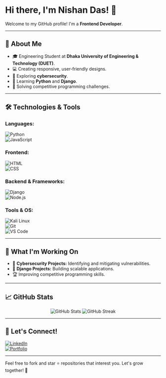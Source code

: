 # Hi there, I'm Nishan Das! 👋

Welcome to my GitHub profile! I'm a **Frontend Developer**.  

---

## 🌟 About Me
- 🎓 Engineering Student at **Dhaka University of Engineering & Technology (DUET)**.  
- 💻 Creating responsive, user-friendly designs.  
- 🔐 Exploring **cybersecurity**.  
- 🐍 Learning **Python** and **Django**.  
- 🚀 Solving competitive programming challenges.  

---

## 🛠️ Technologies & Tools

### Languages:
![Python](https://img.shields.io/badge/Python-%2314354C.svg?style=for-the-badge&logo=python&logoColor=white)  
![JavaScript](https://img.shields.io/badge/JavaScript-%23F7DF1E.svg?style=for-the-badge&logo=javascript&logoColor=black)

### Frontend:
![HTML](https://img.shields.io/badge/HTML-%23E34F26.svg?style=for-the-badge&logo=html5&logoColor=white)  
![CSS](https://img.shields.io/badge/CSS-%231572B6.svg?style=for-the-badge&logo=css3&logoColor=white)

### Backend & Frameworks:
![Django](https://img.shields.io/badge/Django-%23092E20.svg?style=for-the-badge&logo=django&logoColor=white)  
![Node.js](https://img.shields.io/badge/Node.js-%23339933.svg?style=for-the-badge&logo=node.js&logoColor=white)

### Tools & OS:
![Kali Linux](https://img.shields.io/badge/KaliLinux-%23557C94.svg?style=for-the-badge&logo=kalilinux&logoColor=white)  
![Git](https://img.shields.io/badge/Git-%23F05033.svg?style=for-the-badge&logo=git&logoColor=white)  
![VS Code](https://img.shields.io/badge/VSCode-%23007ACC.svg?style=for-the-badge&logo=visual-studio-code&logoColor=white)

---

## 🚧 What I'm Working On
- 🔭 **Cybersecurity Projects:** Identifying and mitigating vulnerabilities.  
- 🌱 **Django Projects:** Building scalable applications.  
- 🏆 Improving competitive programming skills.  

---

## 📈 GitHub Stats
<p align="center">
  <img src="https://github-readme-stats.vercel.app/api?username=nishan1314&show_icons=true&theme=radical" alt="GitHub Stats" />
  <img src="https://github-readme-streak-stats.herokuapp.com/?user=nishan1314&theme=radical" alt="GitHub Streak" />
</p>

---

## 🤝 Let's Connect!
[![LinkedIn](https://img.shields.io/badge/LinkedIn-%230A66C2.svg?style=for-the-badge&logo=linkedin&logoColor=white)](https://www.linkedin.com/)  
[![Portfolio](https://img.shields.io/badge/Portfolio-%23141414.svg?style=for-the-badge&logo=githubpages&logoColor=white)](https://github.com/nishan1314)  

---

Feel free to fork and star ⭐ repositories that interest you. Let's grow together! 🚀
